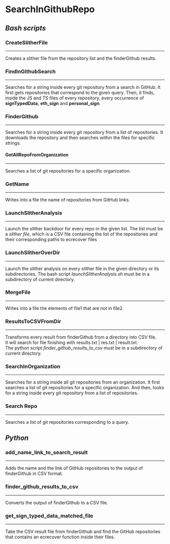 # SearchInGithubRepo

## *Bash scripts*
### CreateSlitherFile
___
Creates a slither file from the repository list and the finderGithub results.

### FindInGithubSearch
___
Searches for a string inside every git repository from a search in GitHub.
It first gets repositories that correspond to the given query.
Then, it finds, inside the JS and TS files of every repository, every occurrence of **signTypedData**, **eth_sign** and **personal_sign**.

### FinderGithub
___
Searches for a string inside every git repository from a list of repositories.
It downloads the repository and then searches within the files for specific strings.

#### GetAllRepoFromOrganization
___
Searches a list of git repositories for a specific organization.

### GetName
___
Writes into a file the name of repositories from GitHub links.

### LaunchSlitherAnalysis
___
Launch the slither backdoor for every repo in the given list.
The list must be a *slither file*,
which is a CSV file containing the list of the repositories and their corresponding paths to ecrecover files

### LaunchSlitherOverDir
___
Launch the slither analysis on every slither file in the given directory or its subdirectories.
The bash script *launchSlitherAnalysis.sh* must be in a subdirectory of current directory.

### MergeFile
___
Writes into a file the elements of file1 that are not in file2.

### ResultsToCSVFromDir
___
Transforms every result from finderGithub from a directory into CSV file.                                             
It will search for file finishing with results.txt | res.txt | result.txt.                   
The python script *finder_github_results_to_csv* must be in a subdirectory of current directory.

### SearchInOrganization
___
Searches for a string inside all git repositories from an organization.
It first searches a list of git repositories for a specific organization.
And then, looks for a string inside every git repository from a list of repositories.

### Search Repo
___
Searches a list of git repositories corresponding to a query.

## *Python*
### add_name_link_to_search_result
___
Adds the name and the link of GitHub repositories to the output of finderGithub in CSV format.

### finder_github_results_to_csv
___
Converts the output of finderGithub to a CSV file.

### get_sign_typed_data_matched_file
___
Take the CSV result file from finderGithub and find the GitHub repositories that contains an ecrecover function inside their files.